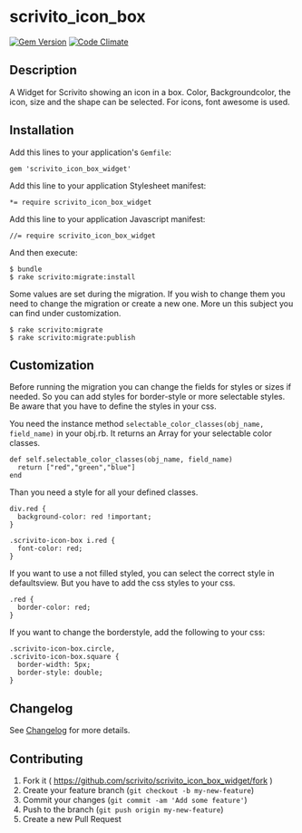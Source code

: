 # scrivito_icon_box

[![Gem Version](https://badge.fury.io/rb/scrivito_icon_box_widget.svg)](http://badge.fury.io/rb/scrivito_icon_box_widget)
[![Code Climate](https://codeclimate.com/github/Scrivito/scrivito_icon_box_widget/badges/gpa.svg)](https://codeclimate.com/github/Scrivito/scrivito_icon_box_widget)

## Description

A Widget for Scrivito showing an icon in a box. Color, Backgroundcolor, the icon, size and the shape can be selected. For icons, font awesome is used.

## Installation

Add this lines to your application's `Gemfile`:

    gem 'scrivito_icon_box_widget'

Add this line to your application Stylesheet manifest:

    *= require scrivito_icon_box_widget

Add this line to your application Javascript manifest:

    //= require scrivito_icon_box_widget

And then execute:

    $ bundle
    $ rake scrivito:migrate:install

Some values are set during the migration. If you wish to change them you need to change the migration or create a new one. More un this subject you can find under customization.

    $ rake scrivito:migrate
    $ rake scrivito:migrate:publish

## Customization

Before running the migration you can change the fields for styles or sizes if needed. So you can add styles for border-style or more selectable styles. Be aware that you have to define the styles in your css.


You need the instance method `selectable_color_classes(obj_name, field_name)` in your obj.rb. It returns an Array for your selectable color classes.

    def self.selectable_color_classes(obj_name, field_name)
      return ["red","green","blue"]
    end

Than you need a style for all your defined classes.

    div.red {
      background-color: red !important;
    }

    .scrivito-icon-box i.red {
      font-color: red;
    }

If you want to use a not filled styled, you can select the correct style in defaultsview. But you have to add the css styles to your css.

    .red {
      border-color: red;
    }

If you want to change the borderstyle, add the following to your css:

    .scrivito-icon-box.circle,
    .scrivito-icon-box.square {
      border-width: 5px;
      border-style: double;
    }

## Changelog

See [Changelog](https://github.com/scrivito/scrivito_icon_box_widget/blob/master/CHANGELOG.md) for more details.

## Contributing

1. Fork it ( https://github.com/scrivito/scrivito_icon_box_widget/fork )
2. Create your feature branch (`git checkout -b my-new-feature`)
3. Commit your changes (`git commit -am 'Add some feature'`)
4. Push to the branch (`git push origin my-new-feature`)
5. Create a new Pull Request
